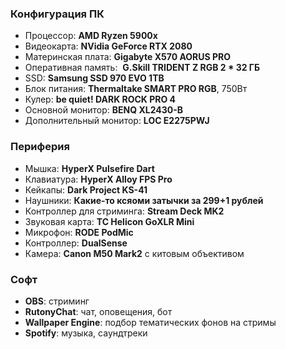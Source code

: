 ### Конфигурация ПК

- Процессор: **AMD Ryzen 5900x**
- Видеокарта: **NVidia GeForce RTX 2080**
- Материнская плата: **Gigabyte X570 AORUS PRO**
- Оперативная память:  **G.Skill TRIDENT Z RGB 2 * 32 ГБ**
- SSD: **Samsung SSD 970 EVO 1TB**
- Блок питания: **Thermaltake SMART PRO RGB**, 750Вт
- Кулер: **be quiet! DARK ROCK PRO 4**
- Основной монитор: **BENQ XL2430-B**
- Дополнительный монитор: **LOC E2275PWJ**

### Периферия

- Мышка: **HyperX Pulsefire Dart**
- Клавиатура: **HyperX Alloy FPS Pro**
- Кейкапы: **Dark Project KS-41**
- Наушники: **Какие-то ксяоми затычки за 299+1 рублей**
- Контроллер для стриминга: **Stream Deck MK2**
- Звуковая карта: **TC Helicon GoXLR Mini**
- Микрофон: **RODE PodMic**
- Контроллер: **DualSense**
- Камера: **Canon M50 Mark2** с китовым объективом

### Софт

- **OBS**: стриминг
- **RutonyChat**: чат, оповещения, бот
- **Wallpaper Engine**: подбор тематических фонов на стримы
- **Spotify**: музыка, саундтреки